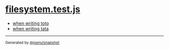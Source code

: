 # [filesystem.test.js](../filesystem.test.js)



- [when writing toto](when_writing_toto/when_writing_toto.md)
- [when writing  tata](when_writing__tata/when_writing__tata.md)

---

<sub>
  Generated by <a href="https://github.com/jsenv/core/tree/main/packages/independent/snapshot">@jsenv/snapshot</a>
</sub>